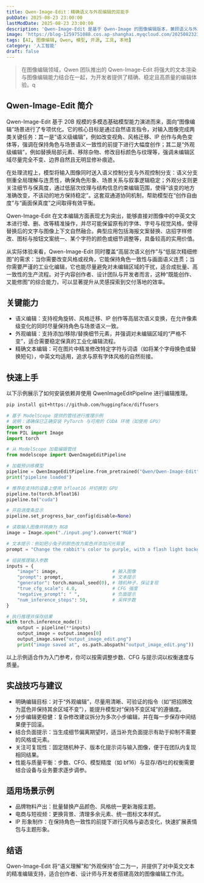 ```yaml
---
title: Qwen-Image-Edit：精确语义与外观编辑的双能手
pubDate: 2025-08-23 23:00:00
lastModDate: 2025-08-23 23:00:00
description: 'Qwen-Image-Edit 是基于 Qwen-Image 的图像编辑版本，兼顾语义与外观编辑，支持中英文文本精确编辑，并提供便捷的推理示例。'
image: 'https://blog-1259751088.cos.ap-shanghai.myqcloud.com/20250823231937920.webp?imageSlim'
tags: [AI, 图像编辑, Qwen, 模型, 开源, 工具, 本地]
category: '人工智能'
draft: false
---
```


> 在图像编辑领域，Qwen 团队推出的 Qwen-Image-Edit 将强大的文本渲染与图像编辑能力结合在一起，为开发者提供了精确、稳定且高质量的编辑体验。q

## Qwen-Image-Edit 简介
Qwen-Image-Edit 基于 20B 规模的多模态基础模型能力演进而来，面向“图像编辑”场景进行了专项优化。它的核心目标是通过自然语言指令，对输入图像完成两类关键任务：其一是“语义级编辑”，例如改变视角、风格迁移、IP 创作与角色变体等，强调在保持角色与场景语义一致性的前提下进行大幅度创作；其二是“外观级编辑”，例如替换局部元素、移除杂物、修改目标颜色与纹理等，强调未编辑区域尽量完全不变、边界自然且无明显修补痕迹。

在处理流程上，模型将输入图像同时送入语义控制分支与外观控制分支：语义分支侧重全局理解与连贯性，确保角色形象、场景关系与叙事逻辑稳定；外观分支则更关注细节与保真度，通过低层次纹理与结构信息约束编辑范围，使得“该变的地方准确改变，不该动的地方保持稳定”。这套双通道协同机制，帮助模型在“创作自由度”与“画面保真度”之间取得有效平衡。

Qwen-Image-Edit 在文本编辑方面表现尤为突出，能够直接对图像中的中英文文本进行增、删、改等精准操作，并尽可能保留原有的字体、字号与视觉风格，使得替换后的文字与图像上下文自然融合。典型应用包括海报文案替换、店招字样修改、图标与按钮文案统一、某个字符的颜色或细节调整等，具备较高的实用价值。

从实际体验来看，Qwen-Image-Edit 同时覆盖“高层次语义创作”与“低层次精细修图”的需求：当你需要改变风格或视角，它能保持角色一致性与画面语义连贯；当你需要严谨的工业化编辑，它也能尽量避免对未编辑区域的干扰，适合成批量、高一致性的生产流程。对于内容创作者、设计团队与开发者而言，这种“既能创作、又能修图”的综合能力，可以显著提升从灵感探索到交付落地的效率。

## 关键能力
- 语义编辑：支持视角旋转、风格迁移、IP 创作等高层次语义变换，在允许像素级变化的同时尽量保持角色与场景语义一致。
- 外观编辑：支持添加/移除/替换细节元素，并强调对未编辑区域的“严格不变”，适合需要稳定保真的工业化编辑流程。
- 精确文本编辑：可在图片中精准修改特定字符与词语（如将某个字母换色或替换短句），中英文均适用，追求与原有字体风格的自然衔接。

## 快速上手
以下示例展示了如何安装依赖并使用 QwenImageEditPipeline 进行编辑推理。

```bash
pip install git+https://github.com/huggingface/diffusers
```

```python
# 基于 ModelScope 提供的管线进行推理示例
# 说明：请确保已正确安装 PyTorch 与可用的 CUDA 环境（如使用 GPU）
import os
from PIL import Image
import torch

# 从 ModelScope 加载编辑管线
from modelscope import QwenImageEditPipeline

# 加载预训练模型
pipeline = QwenImageEditPipeline.from_pretrained("Qwen/Qwen-Image-Edit")
print("pipeline loaded")

# 推荐在支持的设备上使用 bfloat16 并切换到 GPU
pipeline.to(torch.bfloat16)
pipeline.to("cuda")

# 开启进度条显示
pipeline.set_progress_bar_config(disable=None)

# 读取输入图像并转换为 RGB
image = Image.open("./input.png").convert("RGB")

# 文本提示：例如把小兔子的颜色改为紫色并添加闪光背景
prompt = "Change the rabbit's color to purple, with a flash light background."

# 组装推理输入参数
inputs = {
    "image": image,                    # 输入图像
    "prompt": prompt,                  # 文本提示
    "generator": torch.manual_seed(0), # 随机种子，保证复现
    "true_cfg_scale": 4.0,             # CFG 强度
    "negative_prompt": " ",            # 负面提示
    "num_inference_steps": 50,         # 采样步数
}

# 执行推理并保存结果
with torch.inference_mode():
    output = pipeline(**inputs)
    output_image = output.images[0]
    output_image.save("output_image_edit.png")
    print("image saved at", os.path.abspath("output_image_edit.png"))
```

以上示例适合作为入门参考，你可以按需调整步数、CFG 与提示词以权衡速度与质量。

## 实战技巧与建议
- 明确编辑目标：对于“外观编辑”，尽量用清晰、可验证的指令（如“把招牌改为蓝色并保持其余区域不变”），能提升模型对“保持不变区域”的遵循度。
- 分步编辑更稳健：复杂修改建议拆分为多次小步编辑，并在每一步保存中间结果便于回滚。
- 结合负面提示：当生成细节偏离期望时，适当补充负面提示有助于抑制不需要的风格或元素。
- 关注可复现性：固定随机种子、版本化提示词与输入图像，便于在团队内复现相同结果。
- 性能与质量平衡：步数、CFG、模型精度（如 bf16）与显存/吞吐的权衡需要结合设备与业务要求逐步调参。

## 适用场景示例
- 品牌物料产出：批量替换产品颜色、风格统一更新海报主题。
- 电商与短视频：更换背景、清理多余元素、统一图标文本样式。
- IP 形象制作：在保持角色一致性的前提下进行风格与姿态变化，快速扩展表情包与主题形象。

## 结语
Qwen-Image-Edit 将“语义理解”和“外观保持”合二为一，并提供了对中英文文本的精准编辑支持，适合创作者、设计师与开发者搭建高效的图像编辑工作流。